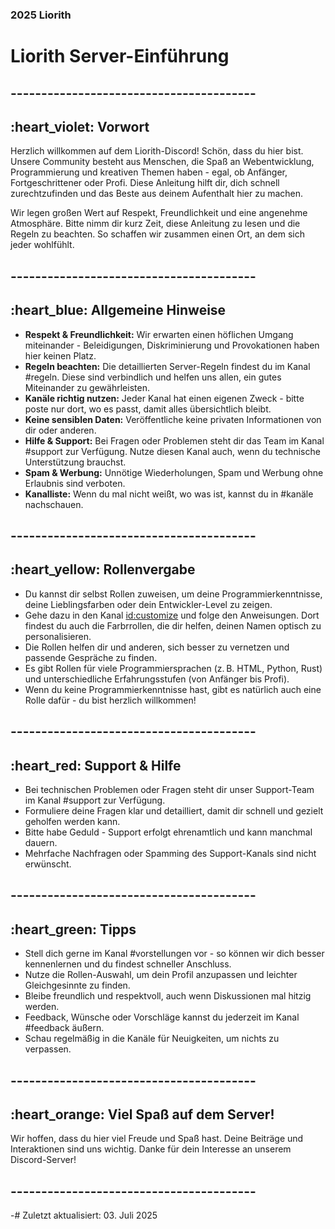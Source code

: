 ### 2025 Liorith
# Liorith Server-Einführung

## ----------------------------------------

##  :heart_violet: Vorwort

Herzlich willkommen auf dem Liorith-Discord!
Schön, dass du hier bist. Unsere Community besteht aus Menschen, die Spaß an Webentwicklung, Programmierung und kreativen Themen haben - egal, ob Anfänger, Fortgeschrittener oder Profi.
Diese Anleitung hilft dir, dich schnell zurechtzufinden und das Beste aus deinem Aufenthalt hier zu machen.

Wir legen großen Wert auf Respekt, Freundlichkeit und eine angenehme Atmosphäre. Bitte nimm dir kurz Zeit, diese Anleitung zu lesen und die Regeln zu beachten. So schaffen wir zusammen einen Ort, an dem sich jeder wohlfühlt.

## ----------------------------------------

## :heart_blue: Allgemeine Hinweise

- **Respekt & Freundlichkeit:** Wir erwarten einen höflichen Umgang miteinander - Beleidigungen, Diskriminierung und Provokationen haben hier keinen Platz.
- **Regeln beachten:** Die detaillierten Server-Regeln findest du im Kanal #regeln. Diese sind verbindlich und helfen uns allen, ein gutes Miteinander zu gewährleisten.
- **Kanäle richtig nutzen:** Jeder Kanal hat einen eigenen Zweck - bitte poste nur dort, wo es passt, damit alles übersichtlich bleibt.
- **Keine sensiblen Daten:** Veröffentliche keine privaten Informationen von dir oder anderen.
- **Hilfe & Support:** Bei Fragen oder Problemen steht dir das Team im Kanal #support zur Verfügung. Nutze diesen Kanal auch, wenn du technische Unterstützung brauchst.
- **Spam & Werbung:** Unnötige Wiederholungen, Spam und Werbung ohne Erlaubnis sind verboten.
- **Kanalliste:** Wenn du mal nicht weißt, wo was ist, kannst du in #kanäle nachschauen.

## ----------------------------------------

## :heart_yellow: Rollenvergabe

- Du kannst dir selbst Rollen zuweisen, um deine Programmierkenntnisse, deine Lieblingsfarben oder dein Entwickler-Level zu zeigen.
- Gehe dazu in den Kanal <id:customize>  und folge den Anweisungen. Dort findest du auch die Farbrrollen, die dir helfen, deinen Namen optisch zu personalisieren.
- Die Rollen helfen dir und anderen, sich besser zu vernetzen und passende Gespräche zu finden.
- Es gibt Rollen für viele Programmiersprachen (z. B. HTML, Python, Rust) und unterschiedliche Erfahrungsstufen (von Anfänger bis Profi).
- Wenn du keine Programmierkenntnisse hast, gibt es natürlich auch eine Rolle dafür - du bist herzlich willkommen!

## ----------------------------------------

## :heart_red: Support & Hilfe

- Bei technischen Problemen oder Fragen steht dir unser Support-Team im Kanal #support zur Verfügung.
- Formuliere deine Fragen klar und detailliert, damit dir schnell und gezielt geholfen werden kann.
- Bitte habe Geduld - Support erfolgt ehrenamtlich und kann manchmal dauern.
- Mehrfache Nachfragen oder Spamming des Support-Kanals sind nicht erwünscht.

## ----------------------------------------

## :heart_green: Tipps

- Stell dich gerne im Kanal #vorstellungen vor - so können wir dich besser kennenlernen und du findest schneller Anschluss.
- Nutze die Rollen-Auswahl, um dein Profil anzupassen und leichter Gleichgesinnte zu finden.
- Bleibe freundlich und respektvoll, auch wenn Diskussionen mal hitzig werden.
- Feedback, Wünsche oder Vorschläge kannst du jederzeit im Kanal #feedback äußern.
- Schau regelmäßig in die Kanäle für Neuigkeiten, um nichts zu verpassen.

## ----------------------------------------

## :heart_orange: Viel Spaß auf dem Server!

Wir hoffen, dass du hier viel Freude und Spaß hast. Deine Beiträge und Interaktionen sind uns wichtig. Danke für dein Interesse an unserem Discord-Server!

## ----------------------------------------

-# Zuletzt aktualisiert: 03. Juli 2025